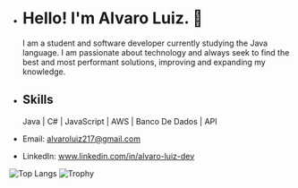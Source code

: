 - # Hello! I'm Alvaro Luiz. 🖖


  I am a student and software developer currently studying the Java language. I am passionate about technology and always seek to
  find the best and most performant solutions, improving and expanding my knowledge.

- ## Skills
   Java | C# | JavaScript | AWS | Banco De Dados | API 

- Email: alvaroluiz217@gmail.com
- LinkedIn: www.linkedin.com/in/alvaro-luiz-dev


![Top Langs](https://github-readme-stats.vercel.app/api/top-langs/?username=alvaroluizs&layout=compact&bg_color=000000)  ![Trophy](https://github-profile-trophy.vercel.app/?username=alvaroluizs&theme=onestar)
